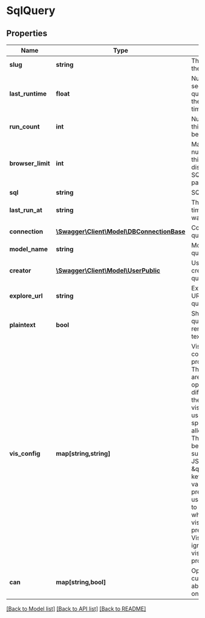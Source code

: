 # SqlQuery

## Properties
Name | Type | Description | Notes
------------ | ------------- | ------------- | -------------
**slug** | **string** | The identifier of the SQL query | [optional] 
**last_runtime** | **float** | Number of seconds this query took to run the most recent time it was run | [optional] 
**run_count** | **int** | Number of times this query has been run | [optional] 
**browser_limit** | **int** | Maximum number of rows this query will display on the SQL Runner page | [optional] 
**sql** | **string** | SQL query text | [optional] 
**last_run_at** | **string** | The most recent time this query was run | [optional] 
**connection** | [**\Swagger\Client\Model\DBConnectionBase**](DBConnectionBase.md) | Connection this query uses | [optional] 
**model_name** | **string** | Model name this query uses | [optional] 
**creator** | [**\Swagger\Client\Model\UserPublic**](UserPublic.md) | User who created this SQL query | [optional] 
**explore_url** | **string** | Explore page URL for this SQL query | [optional] 
**plaintext** | **bool** | Should this query be rendered as plain text | [optional] 
**vis_config** | **map[string,string]** | Visualization configuration properties. These properties are typically opaque and differ based on the type of visualization used. There is no specified set of allowed keys. The values can be any type supported by JSON. A \&quot;type\&quot; key with a string value is often present, and is used by Looker to determine which visualization to present. Visualizations ignore unknown vis_config properties. | [optional] 
**can** | **map[string,bool]** | Operations the current user is able to perform on this object | [optional] 

[[Back to Model list]](../README.md#documentation-for-models) [[Back to API list]](../README.md#documentation-for-api-endpoints) [[Back to README]](../README.md)


